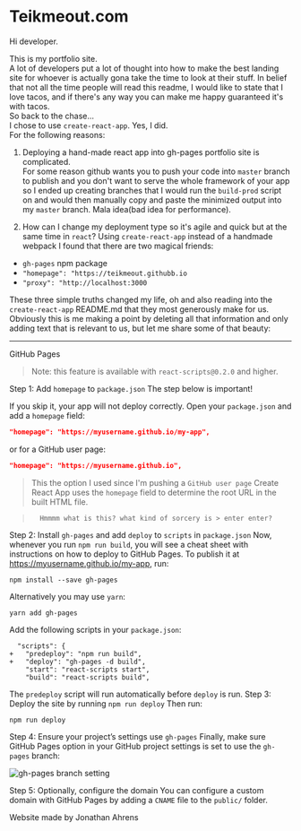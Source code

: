 # Teikmeout.com
Hi developer.

This is my portfolio site.  
A lot of developers put a lot of thought into how to make the best landing site for whoever is actually gona take the time to look at their stuff.
In belief that not all the time people will read this readme, I would like to state that I love tacos, and if there's any way you can make me happy guaranteed it's with tacos.  
So back to the chase...  
I chose to use `create-react-app`. Yes, I did.  
For the following reasons:  
1. Deploying a hand-made react app into gh-pages portfolio site is complicated.  
For some reason github wants you to push your code into `master` branch to publish and you don't want to serve the whole framework of your app so I ended up creating branches that I would run the `build-prod` script on and would then manually copy and paste the minimized output into my `master` branch. Mala idea(bad idea for performance).  

2. How can I change my deployment type so it's agile and quick but at the same time in `react`?
Using `create-react-app` instead of a handmade webpack I found that there are two magical friends:
- `gh-pages` npm package
- `"homepage": "https://teikmeout.githubb.io`
- `"proxy": "http://localhost:3000`

These three simple truths changed my life, oh and also reading into the `create-react-app` README.md that they most generously make for us. Obviously this is me making a point by deleting all that information and only adding text that is relevant to us, but let me share some of that beauty:

---

GitHub Pages

> Note: this feature is available with `react-scripts@0.2.0` and higher.

Step 1: Add `homepage` to `package.json`
The step below is important!

If you skip it, your app will not deploy correctly.
Open your `package.json` and add a `homepage` field:
```json
"homepage": "https://myusername.github.io/my-app",
```

or for a GitHub user page:
```json
"homepage": "https://myusername.github.io",
```
> This the option I used since I'm pushing a `GitHub user page`
> Create React App uses the `homepage` field to determine the root URL in the built HTML file.

>   
>       Hmmmm what is this? what kind of sorcery is > enter enter?
>       

Step 2: Install `gh-pages` and add `deploy` to `scripts` in `package.json`
Now, whenever you run `npm run build`, you will see a cheat sheet with instructions on how to deploy to GitHub Pages.
To publish it at https://myusername.github.io/my-app, run:

    npm install --save gh-pages

Alternatively you may use `yarn`:

    yarn add gh-pages

Add the following scripts in your `package.json`:

      "scripts": {
    +   "predeploy": "npm run build",
    +   "deploy": "gh-pages -d build",
        "start": "react-scripts start",
        "build": "react-scripts build",

The `predeploy` script will run automatically before `deploy` is run.
Step 3: Deploy the site by running `npm run deploy`
Then run:

    npm run deploy

Step 4: Ensure your project’s settings use `gh-pages`
Finally, make sure GitHub Pages option in your GitHub project settings is set to use the `gh-pages` branch:

![gh-pages branch setting](http://i.imgur.com/HUjEr9l.png)


Step 5: Optionally, configure the domain
You can configure a custom domain with GitHub Pages by adding a `CNAME` file to the `public/` folder.

Website made by Jonathan Ahrens
